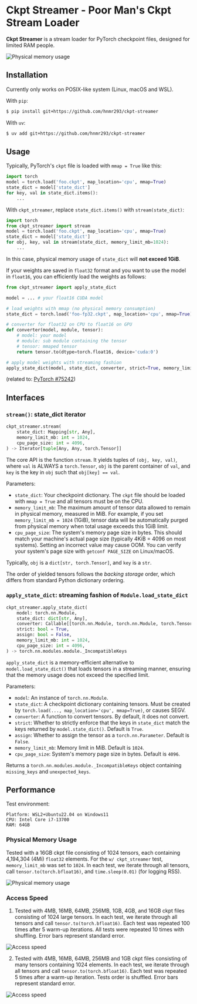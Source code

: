 # Ckpt Streamer - Poor Man's Ckpt Stream Loader

**Ckpt Streamer** is a stream loader for PyTorch checkpoint files, designed for limited RAM people.

![Physical memory usage](test/test.png)

## Installation

Currently only works on POSIX-like system (Linux, macOS and WSL).

With `pip`:

```bash
$ pip install git+https://github.com/hnmr293/ckpt-streamer
```

With `uv`:

```bash
$ uv add git+https://github.com/hnmr293/ckpt-streamer
```

## Usage
Typically, PyTorch's `ckpt` file is loaded with `mmap = True` like this:

```python
import torch
model = torch.load('foo.ckpt', map_location='cpu', mmap=True)
state_dict = model['state_dict']
for key, val in state_dict.items():
    ...
```

With `ckpt_streamer`, replace `state_dict.items()` with `stream(state_dict)`:

```python
import torch
from ckpt_streamer import stream
model = torch.load('foo.ckpt', map_location='cpu', mmap=True)
state_dict = model['state_dict']
for obj, key, val in stream(state_dict, memory_limit_mb=1024):
    ...
```

In this case, physical memory usage of `state_dict` will **not exceed 1GiB**.

If your weights are saved in `float32` format and you want to use the model in `float16`, you can efficiently load the weights as follows:

```python
from ckpt_streamer import apply_state_dict

model = ... # your float16 CUDA model

# load weights with mmap (no physical memory consumption)
state_dict = torch.load('foo-fp32.ckpt', map_location='cpu', mmap=True)

# converter for float32 on CPU to float16 on GPU
def converter(model, module, tensor):
    # model: your model
    # module: sub module containing the tensor
    # tensor: mmaped tensor
    return tensor.to(dtype=torch.float16, device='cuda:0')

# apply model weights with streaming fashion
apply_state_dict(model, state_dict, converter, strict=True, memory_limit_mb=1024)
```

(related to: [PyTorch #75242](https://github.com/pytorch/pytorch/issues/75242))

## Interfaces

### `stream()`: state_dict iterator

```python
ckpt_streamer.stream(
    state_dict: Mapping[str, Any],
    memory_limit_mb: int = 1024,
    cpu_page_size: int = 4096,
) -> Iterator[tuple[Any, Any, torch.Tensor]]
```

The core API is the function `stream`. It yields tuples of `(obj, key, val)`, where `val` is ALWAYS a `torch.Tensor`, `obj` is the parent container of `val`, and `key` is the key in `obj` such that `obj[key] == val`.

Parameters:
- `state_dict`: Your checkpoint dictionary. The `ckpt` file should be loaded with `mmap = True` and all tensors must be on the CPU.
- `memory_limit_mb`: The maximum amount of tensor data allowed to remain in physical memory, measured in MiB. For example, if you set `memory_limit_mb = 1024` (1GiB), tensor data will be automatically purged from physical memory when total usage exceeds this 1GiB limit.
- `cpu_page_size`: The system's memory page size in bytes. This should match your machine's actual page size (typically 4KiB = 4096 on most systems). Setting an incorrect value may cause OOM. You can verify your system's page size with `getconf PAGE_SIZE` on Linux/macOS.

Typically, `obj` is a `dict[str, torch.Tensor]`, and `key` is a `str`.

The order of yielded tensors follows the *backing storage* order, which differs from standard Python dictionary ordering.

### `apply_state_dict`: streaming fashion of `Module.load_state_dict`

```python
ckpt_streamer.apply_state_dict(
    model: torch.nn.Module,
    state_dict: dict[str, Any],
    converter: Callable[[torch.nn.Module, torch.nn.Module, torch.Tensor], torch.Tensor] = lambda root_module, current_module, x: x,
    strict: bool = True,
    assign: bool = False,
    memory_limit_mb: int = 1024,
    cpu_page_size: int = 4096,
) -> torch.nn.modules.module._IncompatibleKeys
```

`apply_state_dict` is a memory-efficient alternative to `model.load_state_dict()` that loads tensors in a streaming manner, ensuring that the memory usage does not exceed the specified limit.

Parameters:
- `model`: An instance of `torch.nn.Module`.
- `state_dict`: A checkpoint dictionary containing tensors. Must be created by `torch.load(..., map_location='cpu', mmap=True)`, or causes SEGV.
- `converter`: A function to convert tensors. By default, it does not convert.
- `strict`: Whether to strictly enforce that the keys in `state_dict` match the keys returned by `model.state_dict()`. Default is `True`.
- `assign`: Whether to assign the tensor as a `torch.nn.Parameter`. Default is `False`.
- `memory_limit_mb`: Memory limit in MiB. Default is `1024`.
- `cpu_page_size`: System's memory page size in bytes. Default is `4096`.

Returns a `torch.nn.modules.module._IncompatibleKeys` object containing `missing_keys` and `unexpected_keys`.

## Performance

Test environment:
```
Platform: WSL2+Ubuntu22.04 on Windows11
CPU: Intel Core i7-13700
RAM: 64GB
```

### Physical Memory Usage

Tested with a 16GB ckpt file consisting of 1024 tensors, each containing 4,194,304 (4Mi) `float32` elements. For the `w/ ckpt_streamer` test, `memory_limit_mb` was set to `1024`. In each test, we iterate through all tensors, call `tensor.to(torch.bfloat16)`, and `time.sleep(0.01)` (for logging RSS).

![Physical memory usage](test/test.png)

### Access Speed

1. Tested with 4MB, 16MB, 64MB, 256MB, 1GB, 4GB, and 16GB ckpt files consisting of 1024 large tensors. In each test, we iterate through all tensors and call `tensor.to(torch.bfloat16)`. Each test was repeated 100 times after 5 warm-up iterations. All tests were repeated 10 times with shuffling. Error bars represent standard error.

![Access speed](test/perf1.png)

2. Tested with 4MB, 16MB, 64MB, 256MB and 1GB ckpt files consisting of many tensors containing 1024 elements. In each test, we iterate through all tensors and call `tensor.to(torch.bfloat16)`. Each test was repeated 5 times after a warm-up iteration. Tests order is shuffled. Error bars represent standard error.

![Access speed](test/perf2.png)
